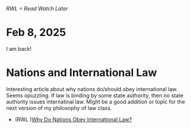 
*RWL = Read Watch Later*

# Feb 8, 2025

I am back!

# Nations and International Law

Interesting article about why nations do/should obey international law. Seems opuzzling. If law is binding by some state authority, then no state authority issues internatinal law. Might be a good addition or topic for the next version of my philosophy of law class. 

- (RWL )[Why Do Nations Obey International Law?](https://openyls.law.yale.edu/bitstream/handle/20.500.13051/1394/Why_Do_the_Nations.pdf)

